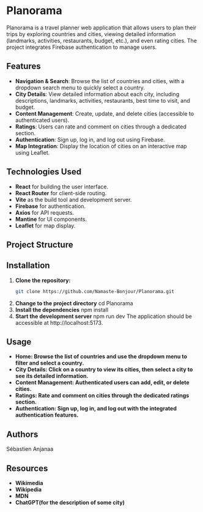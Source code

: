 # Planorama

Planorama is a travel planner web application that allows users to plan their trips by exploring countries and cities, viewing detailed information (landmarks, activities, restaurants, budget, etc.), and even rating cities. The project integrates Firebase authentication to manage users.

## Features

- **Navigation & Search**: Browse the list of countries and cities, with a dropdown search menu to quickly select a country.
- **City Details**: View detailed information about each city, including descriptions, landmarks, activities, restaurants, best time to visit, and budget.
- **Content Management**: Create, update, and delete cities (accessible to authenticated users).
- **Ratings**: Users can rate and comment on cities through a dedicated section.
- **Authentication**: Sign up, log in, and log out using Firebase.
- **Map Integration**: Display the location of cities on an interactive map using Leaflet.

## Technologies Used

- **React** for building the user interface.
- **React Router** for client-side routing.
- **Vite** as the build tool and development server.
- **Firebase** for authentication.
- **Axios** for API requests.
- **Mantine** for UI components.
- **Leaflet** for map display.

## Project Structure

## Installation

1. **Clone the repository:**
   ```bash
   git clone https://github.com/Namaste-Bonjour/Planorama.git
   ```
2. **Change to the project directory**
   cd Planorama
3. **Install the dependencies**
   npm install
4. **Start the development server**
   npm run dev
   The application should be accessible at http://localhost:5173.

## **Usage**

- **Home: Browse the list of countries and use the dropdown menu to filter and select a country.**
- **City Details: Click on a country to view its cities, then select a city to see its detailed information.**
- **Content Management: Authenticated users can add, edit, or delete cities.**
- **Ratings: Rate and comment on cities through the dedicated ratings section.**
- **Authentication: Sign up, log in, and log out with the integrated authentication features.**

## **Authors**

Sébastien
Anjanaa

## **Resources**

- **Wikimedia**
- **Wikipedia**
- **MDN**
- **ChatGPT(for the description of some city)**
